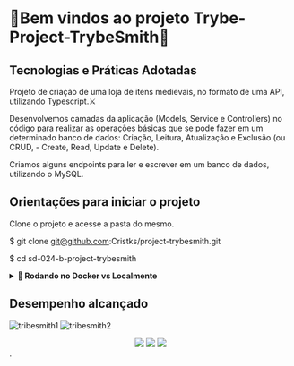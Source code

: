 
# 🏰Bem vindos ao projeto Trybe-Project-TrybeSmith🏰






## Tecnologias e Práticas Adotadas
  
 Projeto de criação de uma  loja de itens medievais, no formato de uma API, utilizando Typescript.⚔️

Desenvolvemos camadas da aplicação (Models, Service e Controllers) no  código para realizar as operações básicas que se pode fazer em um determinado banco de dados: Criação, Leitura, Atualização e Exclusão (ou CRUD, - Create, Read, Update e Delete).

Criamos alguns endpoints para ler e escrever em um banco de dados, utilizando o MySQL.

  


## Orientações para iniciar o projeto

Clone o projeto e acesse a pasta do mesmo.

$ git clone git@github.com:Cristks/project-trybesmith.git

$ cd sd-024-b-project-trybesmith

<details>
  <summary><strong>🐋 Rodando no Docker vs Localmente</strong></summary><br />

  <details>
  <summary>Com Docker</summary>

  ```bash
  # Criar container
  $ docker-compose up -d

  # Abrir terminal interativo do container
  $ docker exec -it trybesmith bash

  # Instalar as dependências
  $ npm install

  # Iniciar o projeto
  $ npm start
  ```
</details>

<details>
  <summary>Sem Docker</summary>

  ```bash
  # Instalar as dependências
  $ npm install

  # Iniciar o projeto
  $ npm start
  ```
</details>
  </details>
  
   
  ## Desempenho alcançado
  ![tribesmith1](https://user-images.githubusercontent.com/106772807/219827187-92732413-048b-4c47-95f3-3cfe6bb8663a.png)
![tribesmith2](https://user-images.githubusercontent.com/106772807/219827191-85454113-9a4c-4138-938c-a43800a9ee32.png)




  

<div align="center" margin="50px">
	  <a href = "mailto:cristiane@samaan.com.br"><img src="https://img.shields.io/badge/-Gmail-%23333?style=for-the-badge&logo=gmail&logoColor=white" target="_white"></a>
    <a href="https://www.linkedin.com/in/cristiane-kizelevicius-samaan/" target="_blank"><img src="https://img.shields.io/badge/-LinkedIn-%230077B5?style=for-the-badge&logo=linkedin&logoColor=white" target="_blank"></a>
	<a href="https://github.com/Cristks" target="_blank"><img src="https://img.shields.io/badge/-GitHub-%23333?style=for-the-badge&logo=github&logoColor=white" target="_blank"></a>
</div>
.

